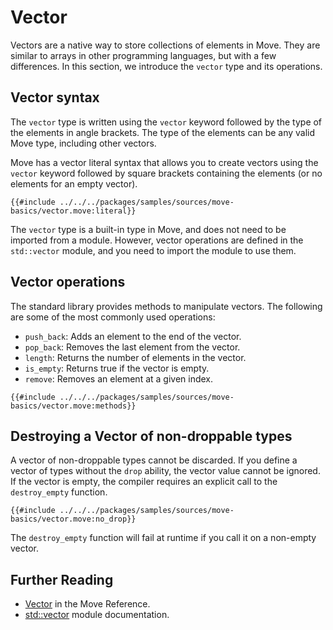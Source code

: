 # Vector

Vectors are a native way to store collections of elements in Move. They are similar to arrays in
other programming languages, but with a few differences. In this section, we introduce the `vector`
type and its operations.

## Vector syntax

The `vector` type is written using the `vector` keyword followed by the type of the elements in
angle brackets. The type of the elements can be any valid Move type, including other vectors.

Move has a vector literal syntax that allows you to create vectors using the `vector` keyword
followed by square brackets containing the elements (or no elements for an empty vector).

```move
{{#include ../../../packages/samples/sources/move-basics/vector.move:literal}}
```

The `vector` type is a built-in type in Move, and does not need to be imported from a module.
However, vector operations are defined in the `std::vector` module, and you need to import the
module to use them.

## Vector operations

The standard library provides methods to manipulate vectors. The following are some of the most
commonly used operations:

- `push_back`: Adds an element to the end of the vector.
- `pop_back`: Removes the last element from the vector.
- `length`: Returns the number of elements in the vector.
- `is_empty`: Returns true if the vector is empty.
- `remove`: Removes an element at a given index.

```move
{{#include ../../../packages/samples/sources/move-basics/vector.move:methods}}
```

## Destroying a Vector of non-droppable types

A vector of non-droppable types cannot be discarded. If you define a vector of types without the
`drop` ability, the vector value cannot be ignored. If the vector is empty, the compiler requires an
explicit call to the `destroy_empty` function.

```move
{{#include ../../../packages/samples/sources/move-basics/vector.move:no_drop}}
```

The `destroy_empty` function will fail at runtime if you call it on a non-empty vector.

## Further Reading

- [Vector](/reference/primitive-types/vector.html) in the Move Reference.
- [std::vector](https://docs.sui.io/references/framework/std/vector) module documentation.
